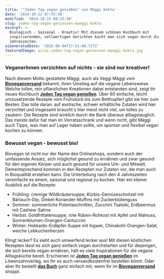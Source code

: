 ```yaml
---
title: '"Jeden Tag vegan genießen" von Mäggi Kokta'
date: '2014-10-22 07:55:38'
modified: '2014-10-22 08:33:50'
slug: jeden-tag-vegan-geniessen-maeggi-kokta
excerpt: >-
  Biologisch - Saisonal - Kreativ! Mit diesem schönen Kochbuch mit
  inspirierenden, vollwertigen Gerichten kocht man sich vegan durch die 4
  Jahreszeiten.
aiGeneratedDate: '2025-09-04T17:51:40.727Z'
featuredImage: ai/ai-jeden-tag-vegan-geniessen-maeggi-kokta.jpg
---
```


### VeganerInnen verzichten auf nichts - sie sind nur kreativer!

Nach diesem Motto gestaltete Mäggi, auch als Veggi Mäggi vom **[Bioveganversand](http://www.bioveganversand.at/index.php)** bekannt, ihren Umstieg auf die vegane Lebensweise. Welche tollen, rein pflanzlichen Kreationen dabei entstanden sind, zeigt ihr neues Kochbuch [**Jeden Tag vegan genießen**](http://loewenzahn.at/page.cfm?vpath=themen/buchdetail&titnr=2551). Über 60 einfache, leicht umzusetzende Rezepte vom Frühstück bis zum Betthupferl gibt sie hier zum Besten. Das tolle daran: auf exotische, schwer erhältliche Zutaten wird hier verzichtet und insgesamt braucht´s hier meist nicht viel, um tolles zu zaubern. Die Rezepte sind wirklich durch die Bank überaus alltagstauglich. Das meiste dafür hat man im Vorratsschrank und wenn nicht, gibt Mäggi auch Tipps, was man auf Lager haben sollte, um spontan und flexibel vegan kochen zu können.

### Bewusst vegan - bewusst bio!

Biovegan ist nicht nur der Name des Onlineshops, sondern auch der umfassende Ansatz, sich möglichst gesund zu ernähren und zwar gesund für den eigenen Körper und auch gesund für unsere Um- und Mitwelt. Dementsprechend kommen in den Rezepten nur Zutaten vor, die man auch in Bioqualität erstehen kann. Die Unterteilung nach den 4 Jahreszeiten vereinfacht es einem, saisonal und regional zu kochen. Hier ein kleiner Ausblick auf die Rezepte:

*   Frühling: cremige Wildkräutersuppe, Kürbis-Gemüseschnitzel mit Bärlauch-Dip, Dinkel-Koriander-Muffins mit Zuckerblütenguss
*   Sommer: sommerliche Polentaschnitten, Zucchini Tsatsiki, Erdbeermus mit Cashew-Sahne
*   Herbst: Goldfrittatensuppe, rote Rüben-Rohkost mit Apfel und Walnuss, Sonnenblumen-Orangen-Cantuccini
*   Winter: Hokkaido-Erdäpfel-Suppe mit Ingwer, Chinakohl-Orangen-Salat, weiche Lebkuchenherzen

Klingt lecker? Es sieht auch umwerfend lecker aus! Mit diesen köstlichen Rezepten lässt es sich ganz einfach vegan durchstarten und für diejenigen, die sich bereits vegan ernähren, hält es viele Inspirationen für die vegane Alltagsküche bereit. Erschienen ist [**Jeden Tag vegan genießen**](http://loewenzahn.at/page.cfm?vpath=themen/buchdetail&titnr=2551) im Löwenzahnverlag, wo Ihr es auch versandkostenfrei bestellen könnt. Oder aber Ihr bestellt [**das Buch**](http://www.bioveganversand.at/Neu-im-Sortiment/Jeden-Tag-vegan-geniessen--Maeggi-Kokta.html) ganz einfach mit, wenn Ihr im [**Bioveganversand**](http://www.bioveganversand.at/index.php) shoppt.
